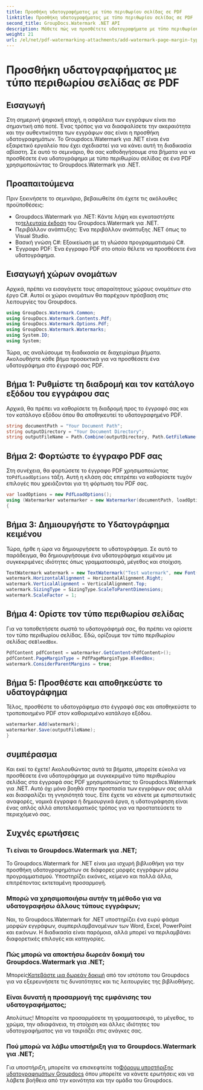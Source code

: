```yaml
---
title: Προσθήκη υδατογραφήματος με τύπο περιθωρίου σελίδας σε PDF
linktitle: Προσθήκη υδατογραφήματος με τύπο περιθωρίου σελίδας σε PDF
second_title: GroupDocs.Watermark .NET API
description: Μάθετε πώς να προσθέτετε υδατογραφήματα με τύπο περιθωρίου σελίδας σε PDF χρησιμοποιώντας το υδατογράφημα Groupdocs για .NET. Ασφαλίστε τα έγγραφά σας χωρίς κόπο.
weight: 21
url: /el/net/pdf-watermarking-attachments/add-watermark-page-margin-type-pdf/
---
```


# Προσθήκη υδατογραφήματος με τύπο περιθωρίου σελίδας σε PDF

## Εισαγωγή
Στη σημερινή ψηφιακή εποχή, η ασφάλεια των εγγράφων είναι πιο σημαντική από ποτέ. Ένας τρόπος για να διασφαλίσετε την ακεραιότητα και την αυθεντικότητα των εγγράφων σας είναι η προσθήκη υδατογραφημάτων. Το Groupdocs.Watermark για .NET είναι ένα εξαιρετικό εργαλείο που έχει σχεδιαστεί για να κάνει αυτή τη διαδικασία αβίαστη. Σε αυτό το σεμινάριο, θα σας καθοδηγήσουμε στα βήματα για να προσθέσετε ένα υδατογράφημα με τύπο περιθωρίου σελίδας σε ένα PDF χρησιμοποιώντας το Groupdocs.Watermark για .NET.
## Προαπαιτούμενα
Πριν ξεκινήσετε το σεμινάριο, βεβαιωθείτε ότι έχετε τις ακόλουθες προϋποθέσεις:
-  Groupdocs.Watermark για .NET: Κάντε λήψη και εγκαταστήστε το[τελευταία έκδοση](https://releases.groupdocs.com/Watermark/net/) του Groupdocs.Watermark για .NET.
- Περιβάλλον ανάπτυξης: Ένα περιβάλλον ανάπτυξης .NET όπως το Visual Studio.
- Βασική γνώση C#: Εξοικείωση με τη γλώσσα προγραμματισμού C#.
- Έγγραφο PDF: Ένα έγγραφο PDF στο οποίο θέλετε να προσθέσετε ένα υδατογράφημα.
## Εισαγωγή χώρων ονομάτων
Αρχικά, πρέπει να εισαγάγετε τους απαραίτητους χώρους ονομάτων στο έργο C#. Αυτοί οι χώροι ονομάτων θα παρέχουν πρόσβαση στις λειτουργίες του Groupdocs.
```csharp
using GroupDocs.Watermark.Common;
using GroupDocs.Watermark.Contents.Pdf;
using GroupDocs.Watermark.Options.Pdf;
using GroupDocs.Watermark.Watermarks;
using System.IO;
using System;
```
Τώρα, ας αναλύσουμε τη διαδικασία σε διαχειρίσιμα βήματα. Ακολουθήστε κάθε βήμα προσεκτικά για να προσθέσετε ένα υδατογράφημα στο έγγραφό σας PDF.
## Βήμα 1: Ρυθμίστε τη διαδρομή και τον κατάλογο εξόδου του εγγράφου σας
Αρχικά, θα πρέπει να καθορίσετε τη διαδρομή προς το έγγραφό σας και τον κατάλογο εξόδου όπου θα αποθηκευτεί το υδατογραφημένο PDF.
```csharp
string documentPath = "Your Document Path";
string outputDirectory = "Your Document Directory";
string outputFileName = Path.Combine(outputDirectory, Path.GetFileName(documentPath));
```
## Βήμα 2: Φορτώστε το έγγραφο PDF σας
 Στη συνέχεια, θα φορτώσετε το έγγραφο PDF χρησιμοποιώντας το`PdfLoadOptions` τάξη. Αυτή η κλάση σάς επιτρέπει να καθορίσετε τυχόν επιλογές που χρειάζονται για τη φόρτωση του PDF σας.
```csharp
var loadOptions = new PdfLoadOptions();
using (Watermarker watermarker = new Watermarker(documentPath, loadOptions))
{
```
## Βήμα 3: Δημιουργήστε το Υδατογράφημα κειμένου
Τώρα, ήρθε η ώρα να δημιουργήσετε το υδατογράφημα. Σε αυτό το παράδειγμα, θα δημιουργήσουμε ένα υδατογράφημα κειμένου με συγκεκριμένες ιδιότητες όπως γραμματοσειρά, μέγεθος και στοίχιση.
```csharp
TextWatermark watermark = new TextWatermark("Test watermark", new Font("Arial", 42));
watermark.HorizontalAlignment = HorizontalAlignment.Right;
watermark.VerticalAlignment = VerticalAlignment.Top;
watermark.SizingType = SizingType.ScaleToParentDimensions;
watermark.ScaleFactor = 1;
```
## Βήμα 4: Ορίστε τον τύπο περιθωρίου σελίδας
 Για να τοποθετήσετε σωστά το υδατογράφημά σας, θα πρέπει να ορίσετε τον τύπο περιθωρίου σελίδας. Εδώ, ορίζουμε τον τύπο περιθωρίου σελίδας σε`BleedBox`.
```csharp
PdfContent pdfContent = watermarker.GetContent<PdfContent>();
pdfContent.PageMarginType = PdfPageMarginType.BleedBox;
watermark.ConsiderParentMargins = true;
```
## Βήμα 5: Προσθέστε και αποθηκεύστε το υδατογράφημα
Τέλος, προσθέστε το υδατογράφημα στο έγγραφό σας και αποθηκεύστε το τροποποιημένο PDF στον καθορισμένο κατάλογο εξόδου.
```csharp
watermarker.Add(watermark);
watermarker.Save(outputFileName);
}
```
## συμπέρασμα
Και εκεί το έχετε! Ακολουθώντας αυτά τα βήματα, μπορείτε εύκολα να προσθέσετε ένα υδατογράφημα με συγκεκριμένο τύπο περιθωρίου σελίδας στα έγγραφά σας PDF χρησιμοποιώντας το Groupdocs.Watermark για .NET. Αυτό όχι μόνο βοηθά στην προστασία των εγγράφων σας αλλά και διασφαλίζει τη γνησιότητά τους. Είτε έχετε να κάνετε με εμπιστευτικές αναφορές, νομικά έγγραφα ή δημιουργικά έργα, η υδατογράφηση είναι ένας απλός αλλά αποτελεσματικός τρόπος για να προστατεύσετε το περιεχόμενό σας.
## Συχνές ερωτήσεις
### Τι είναι το Groupdocs.Watermark για .NET;
Το Groupdocs.Watermark for .NET είναι μια ισχυρή βιβλιοθήκη για την προσθήκη υδατογραφημάτων σε διάφορες μορφές εγγράφων μέσω προγραμματισμού. Υποστηρίζει εικόνες, κείμενο και πολλά άλλα, επιτρέποντας εκτεταμένη προσαρμογή.
### Μπορώ να χρησιμοποιήσω αυτήν τη μέθοδο για να υδατογραφήσω άλλους τύπους εγγράφων;
Ναι, το Groupdocs.Watermark for .NET υποστηρίζει ένα ευρύ φάσμα μορφών εγγράφων, συμπεριλαμβανομένων των Word, Excel, PowerPoint και εικόνων. Η διαδικασία είναι παρόμοια, αλλά μπορεί να περιλαμβάνει διαφορετικές επιλογές και κατηγορίες.
### Πώς μπορώ να αποκτήσω δωρεάν δοκιμή του Groupdocs.Watermark για .NET;
 Μπορείς[Κατεβάστε μια δωρεάν δοκιμή](https://releases.groupdocs.com/) από τον ιστότοπο του Groupdocs για να εξερευνήσετε τις δυνατότητες και τις λειτουργίες της βιβλιοθήκης.
### Είναι δυνατή η προσαρμογή της εμφάνισης του υδατογραφήματος;
Απολύτως! Μπορείτε να προσαρμόσετε τη γραμματοσειρά, το μέγεθος, το χρώμα, την αδιαφάνεια, τη στοίχιση και άλλες ιδιότητες του υδατογραφήματος για να ταιριάζει στις ανάγκες σας.
### Πού μπορώ να λάβω υποστήριξη για το Groupdocs.Watermark για .NET;
 Για υποστήριξη, μπορείτε να επισκεφτείτε το[Φόρουμ υποστήριξης υδατογραφημάτων Groupdocs](https://forum.groupdocs.com/c/watermark/19) όπου μπορείτε να κάνετε ερωτήσεις και να λάβετε βοήθεια από την κοινότητα και την ομάδα του Groupdocs.